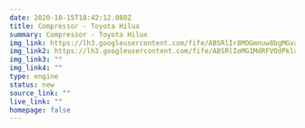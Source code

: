 ```yaml
---
date: 2020-10-15T18:42:12.080Z
title: Compressor - Toyota Hilux
summary: Compressor - Toyota Hilux
img_link: https://lh3.googleusercontent.com/fife/ABSRlIr8MOGmnuw8bgMGvafRTfJGJ4sukBR3jgeiQInakhMxJcXVbaBSvvbmeXvA3PdeX7b1LRTiQgbj1BAcN5V2Haj0XQCPhsZkggu6_W7rSyWCEEbYiltHSp_-ttVj-NUWhQe565RNTM6biqZZ5PHokkxHpnjk3SRu2apxwnTEF6kD-6cQm0Kw4ExHTPcTm2x3qOwMNvXPnGlUpO138IuJ2OP2QVDaoEoQ-U9xhXIG_B3y2qRiDG-UimHXbW1re3vsp2dC1jCws18k3u_lL8yzF5vuxvxW__pQftmjlgz3h-X4aKjaOO9BI5_eruci-NvTbkJDoBx1PsiPE3Z1th59tIgNmQwxhAzskrca8KdxWXURG2GwXRSKfwbSedgZDecyVUJmwHUgoYgSrkhiGgNt1BNFBsJVAxLqRBZwpFWLXtpjQ3_Bpew-i3PH0PmWC4dvKR8eeC0plw8qAZXEpELPOmqXgGpHpHLwM4jo3dZGrQkHc1m7e1SssNDnXIOAyFtML1uwlJYiRsb9VKeodv4CD14ZjGKxFJbp_-bsRmRcG83OGoen5SdgFo9sXoGWAS30MRlZwP9xzdQvNAmDghlVozIBZERgJgtXMf-7JMOZMD8fSo1ZcypcMmSz-ISA8B9YUpkWinwZIhCwdGYLe_DSeV_30HisD6YVyo-xR41L1w8mA8YdKadeHVTJvqKA-5PGuo_Ie2ILOZJD4NWjyHbSy8emU8AGtgIlww=w795-h666-ft
img_link2: https://lh3.googleusercontent.com/fife/ABSRlIoMG1MdRFVOdPklxSJ-HBtAVKB02Un-qSPVyNIlqRPoFrESBsMx1ycvikEP0M9Koz2fLPXpmlPuOWvOvad1tJUM-prfpq4Jea75dX2GQGxs3jms7OzKP_-QmOiBNkDM8N0pzBgcu5HpkUU5PvINnOOjCLZVXsr2PHJ_VEAl0HoyPAABl8Urh4V6XBfb-tuPwLeSOtvqg-chhg7NFoo8pbVUw2h9HqdGhl6YBel-Np_1iM47ArF87JGDQ5bkQRyG_NmbXoJ8y4COVWVk6dafu7fmMhxRNIa07huULr2EwCiwrcn0izdQihSW7bESpTSVGNgAldwSE2TrFsPMUbdoIWLaCot542z1y5ocVWlDBoKR82AN-jO1vbsYXGebhlE_cv88jmLZEI9KBWkJysasimDEIGduiyxfsXL2KQugNWfCFz7iXb16Vlhbz6uz1YXAjAUfGT1W2-_CseDxInQmjI6m36PfWi0HNQI4BYvtPUdQalyeWyVhgnM4KSDPfuoGYArJ34v6y06D8YnEpl497uitbESEPsYbm1cdJIxLxMMe_gsKht23h4UoxZAasruhkV1qrG1XhZPte87Uo_VzOzpCOdll_9F0B3twGDWocFOKdHyfMpkdnBd4L22bbHC6xfsYfK6smJrC_JbH9K5hj6Sfffv06YOv6im8HLbLaV6vPm13HtK2yl-hCpPvYLDthsTGQGttADdqSXG0gEchJqJFPBB8T6UovA=w795-h666-ft
img_link3: ""
img_link4: ""
type: engine
status: new
source_link: ""
live_link: ""
homepage: false
---
```

